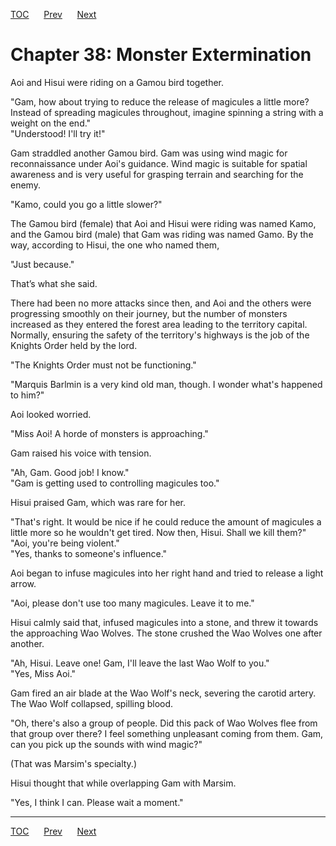 [TOC](../readme.md)&nbsp;&nbsp;&nbsp;&nbsp;&nbsp;&nbsp;[Prev](section_0008.md)&nbsp;&nbsp;&nbsp;&nbsp;&nbsp;&nbsp;[Next](section_0010.md)



# Chapter 38: Monster Extermination

Aoi and Hisui were riding on a Gamou bird together.  
  
"Gam, how about trying to reduce the release of magicules a little more?
Instead of spreading magicules throughout, imagine spinning a string
with a weight on the end."  
"Understood! I'll try it!"  
  
Gam straddled another Gamou bird. Gam was using wind magic for
reconnaissance under Aoi's guidance. Wind magic is suitable for spatial
awareness and is very useful for grasping terrain and searching for the
enemy.  
  
"Kamo, could you go a little slower?"  
  
The Gamou bird (female) that Aoi and Hisui were riding was named Kamo,
and the Gamou bird (male) that Gam was riding was named Gamo. By the
way, according to Hisui, the one who named them,  
  
"Just because."  
  
That’s what she said.  
  
There had been no more attacks since then, and Aoi and the others were
progressing smoothly on their journey, but the number of monsters
increased as they entered the forest area leading to the territory
capital. Normally, ensuring the safety of the territory's highways is
the job of the Knights Order held by the lord.  
  
"The Knights Order must not be functioning."  
  
"Marquis Barlmin is a very kind old man, though. I wonder what's
happened to him?"  
  
Aoi looked worried.  
  
"Miss Aoi! A horde of monsters is approaching."  
  
Gam raised his voice with tension.  
  
"Ah, Gam. Good job! I know."  
"Gam is getting used to controlling magicules too."  
  
Hisui praised Gam, which was rare for her.  
  
"That's right. It would be nice if he could reduce the amount of
magicules a little more so he wouldn't get tired. Now then, Hisui. Shall
we kill them?"  
"Aoi, you're being violent."  
"Yes, thanks to someone's influence."  
  
Aoi began to infuse magicules into her right hand and tried to release a
light arrow.  
  
"Aoi, please don't use too many magicules. Leave it to me."  
  
Hisui calmly said that, infused magicules into a stone, and threw it
towards the approaching Wao Wolves. The stone crushed the Wao Wolves one
after another.  
  
"Ah, Hisui. Leave one! Gam, I'll leave the last Wao Wolf to you."  
"Yes, Miss Aoi."  
  
Gam fired an air blade at the Wao Wolf's neck, severing the carotid
artery. The Wao Wolf collapsed, spilling blood.  
  
"Oh, there's also a group of people. Did this pack of Wao Wolves flee
from that group over there? I feel something unpleasant coming from
them. Gam, can you pick up the sounds with wind magic?"  
  
(That was Marsim's specialty.)  
  
Hisui thought that while overlapping Gam with Marsim.  
  
"Yes, I think I can. Please wait a moment."  
  
  
  


---
[TOC](../readme.md)&nbsp;&nbsp;&nbsp;&nbsp;&nbsp;&nbsp;[Prev](section_0008.md)&nbsp;&nbsp;&nbsp;&nbsp;&nbsp;&nbsp;[Next](section_0010.md)

